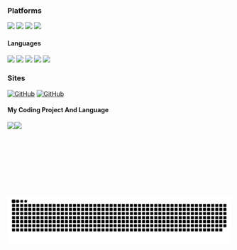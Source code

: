 <!---- 👋 Hi, I’m @MakcRe
- 👀 I’m interested in ...
- 🌱 I’m currently learning ...
- 💞️ I’m looking to collaborate on ...
- 📫 youxi_lin@126.com


MakcRe/MakcRe is a ✨ special ✨ repository because its `README.md` (this file) appears on your GitHub profile.
You can click the Preview link to take a look at your changes.
--->

### Platforms

[![](https://img.shields.io/badge/macOS-Sequoia-b8ba26?logo=apple&logoColor=fff)](https://www.apple.com/macos/macos-sequoia/)
[![](https://img.shields.io/badge/Window-11-b8ba26?logo=windows&logoColor=%23fff)](https://www.microsoft.com/zh-cn/windows?r=1)
[![](https://img.shields.io/badge/Iphone-12_pro-b8ba26?logo=apple&logoColor=%23fff)](https://www.apple.com/iphone/)
[![](https://img.shields.io/badge/Redmi-Note_12_Turbo-b8ba26?logo=xiaomi&logoColor=%23fff)](https://www.mi.com/)

#### Languages

[![](https://img.shields.io/badge/-HTML5-E34F26?logo=html5&logoColor=white)](https://html.spec.whatwg.org/)
[![](https://img.shields.io/badge/-CSS3-1572B6?logo=css3&logoColor=white)](https://www.w3.org/Style/CSS/)
[![](https://img.shields.io/badge/-JavaScript-f7e018?logo=javascript&logoColor=white)](https://www.ecma-international.org/)
[![](https://img.shields.io/badge/vue.js-v3-00acd7?logo=vue.js&logoColor=00acd7)](https://vue.js/)
[![](https://img.shields.io/badge/node.js-v20.16.0-00acd7?logo=node.js&logoColor=00acd7)](https://nodejs.org/)

### Sites

<a href="https://github.com/MakcRe"><img src="https://img.shields.io/badge/GitHub-@MakcRe-b8ba26.svg?logo=GitHub" alt="GitHub" target="_blank"></a>
<a href="mailto:youxi_lin@126.com"><img src="https://img.shields.io/badge/Mail-126.com-b8ba26.svg?logo=maildotru" alt="GitHub" target="_blank"></a>

#### My Coding Project And Language

<div>
    <img height="165" align="left" src="https://github-readme-stats.vercel.app/api?username=MakcRe&theme=calm&show_icons=true" />
    <img height="165" src="https://github-readme-stats.vercel.app/api/top-langs/?username=MakcRe&theme=calm&langs_count=6&layout=compact" />
</div>


[![snake](https://raw.githubusercontent.com/MakcRe/MakcRe/assets/github-snake.svg)](https://raw.githubusercontent.com/MakcRe/MakcRe/assets/github-snake.svg)